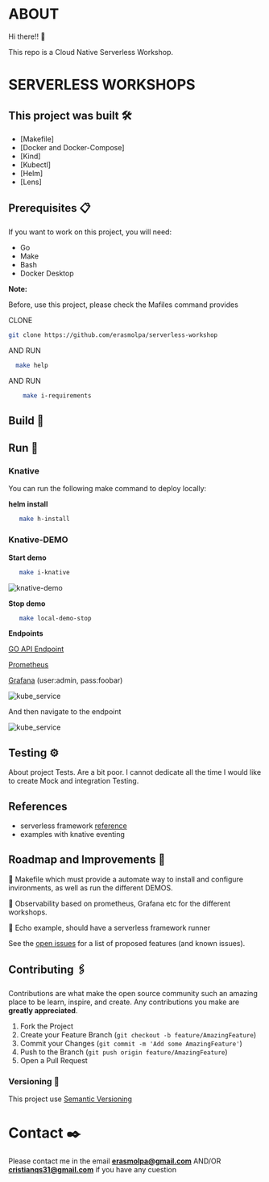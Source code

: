 # ABOUT

Hi there!! 👋

This repo is a Cloud Native Serverless Workshop. 

# SERVERLESS WORKSHOPS

## This project was built  🛠️

* [Makefile]
* [Docker and Docker-Compose]
* [Kind]
* [Kubectl]
* [Helm]
* [Lens]

## Prerequisites  📋

If you want to work on this project, you will need:

* Go
* Make  
* Bash
* Docker Desktop 

**Note:** 

Before, use this project, please check the Mafiles command provides

CLONE 
   ```sh
   git clone https://github.com/erasmolpa/serverless-workshop
   ```
AND RUN 

   ```sh
     make help
   ```

AND RUN 

 ```sh
     make i-requirements
   ```

## Build 🔧


## Run 🚀

### Knative
 
You can run the following make command to deploy locally:

**helm install**
  ```sh
     make h-install 
   ```


### Knative-DEMO

 **Start demo**
  ```sh
     make i-knative 
   ```

![knative-demo](./media/knative-demo.png)

  **Stop demo**
  ```sh
     make local-demo-stop 
   ```
  
**Endpoints**

 [GO API Endpoint](http://localhost:8080/api/v3/)

 [Prometheus](http://localhost:9090)

 [Grafana](http://localhost:3000) (user:admin, pass:foobar)
 

![kube_service](./media/kube_service.png)

And then navigate to the endpoint

![kube_service](./media/kubedemo.png)


## Testing ⚙️

About project Tests. Are a bit poor. I cannot dedicate all the time I would like to create Mock and integration Testing.

## References 

* serverless framework
    [reference](https://www.serverless.com/framework/docs/providers/knative/)
* examples with knative eventing


## Roadmap and Improvements 🚀


🚧 Makefile which must provide a automate way to install and configure invironments, as well as run the different DEMOS.

🚧 Observability based on prometheus, Grafana etc for the different workshops.

🚧 Echo example, should have a serverless framework runner 

See the [open issues](https://github.com/erasmolpa/serverless-workshop/issues?q=is%3Aissue+is%3Aopen+sort%3Aupdated-desc) for a list of proposed features (and known issues).


## Contributing 🖇️

Contributions are what make the open source community such an amazing place to be learn, inspire, and create. Any contributions you make are **greatly appreciated**.

1. Fork the Project
2. Create your Feature Branch (`git checkout -b feature/AmazingFeature`)
3. Commit your Changes (`git commit -m 'Add some AmazingFeature'`)
4. Push to the Branch (`git push origin feature/AmazingFeature`)
5. Open a Pull Request

### Versioning 📌

This project use [Semantic Versioning](https://semver.org/lang/es/)

# Contact ✒️

Please contact me in the email **erasmolpa@gmail.com** 
                                       AND/OR 
                               **cristianqs31@gmail.com** if you have any cuestion
